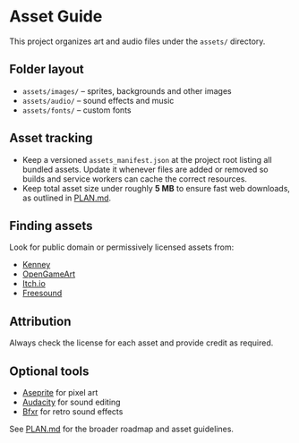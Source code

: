 # Asset Guide

This project organizes art and audio files under the `assets/` directory.

## Folder layout

- `assets/images/` – sprites, backgrounds and other images
- `assets/audio/` – sound effects and music
- `assets/fonts/` – custom fonts

## Asset tracking

- Keep a versioned `assets_manifest.json` at the project root listing all
  bundled assets. Update it whenever files are added or removed so builds and
  service workers can cache the correct resources.
- Keep total asset size under roughly **5 MB** to ensure fast web downloads,
  as outlined in [PLAN.md](PLAN.md).

## Finding assets

Look for public domain or permissively licensed assets from:

- [Kenney](https://kenney.nl/)
- [OpenGameArt](https://opengameart.org/)
- [Itch.io](https://itch.io)
- [Freesound](https://freesound.org)

## Attribution

Always check the license for each asset and provide credit as required.

## Optional tools

- [Aseprite](https://www.aseprite.org/) for pixel art
- [Audacity](https://www.audacityteam.org/) for sound editing
- [Bfxr](https://www.bfxr.net/) for retro sound effects

See [PLAN.md](PLAN.md) for the broader roadmap and asset guidelines.
